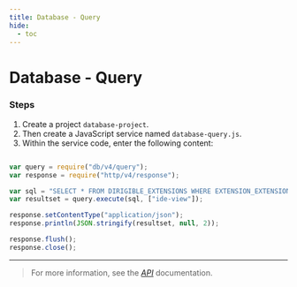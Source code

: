 ```yaml
---
title: Database - Query
hide:
  - toc
---
```


Database - Query
===

### Steps

1. Create a project `database-project`.
2. Then create a JavaScript service named `database-query.js`.
3. Within the service code, enter the following content:

```javascript

var query = require("db/v4/query");
var response = require("http/v4/response");

var sql = "SELECT * FROM DIRIGIBLE_EXTENSIONS WHERE EXTENSION_EXTENSIONPOINT_NAME = ?";
var resultset = query.execute(sql, ["ide-view"]);

response.setContentType("application/json");
response.println(JSON.stringify(resultset, null, 2));

response.flush();
response.close();

```

---

> For more information, see the *[API](../api/)* documentation.

